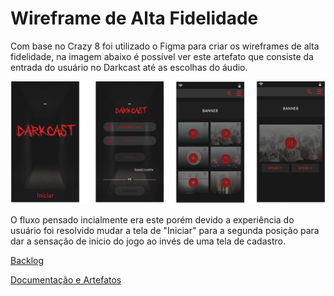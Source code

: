 # Wireframe de Alta Fidelidade

Com base no Crazy 8 foi utilizado o Figma para criar os wireframes de alta fidelidade, na imagem abaixo é possível ver este artefato que consiste da entrada do usuário no Darkcast até as escolhas do áudio.

![Fonte: Desenvolvido pela autora do projeto](../.gitbook/assets/wfaf.png)

O fluxo pensado incialmente era este porém devido a experiência do usuário foi resolvido mudar a tela de "Iniciar" para a segunda posição para dar a sensação de inicio do jogo ao invés de uma tela de cadastro.

[Backlog](backlog.md)

[Documentação e Artefatos](../)

